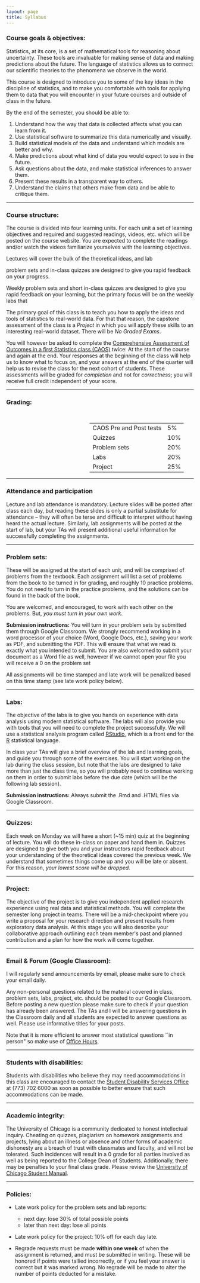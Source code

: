 ```yaml
---
layout: page
title: Syllabus
---
```


### Course goals & objectives:

Statistics, at its core, is a set of mathematical tools for reasoning about uncertainty. These tools are invaluable for making sense of data and making predictions about the future. The language of statistics allows us to connect our scientific theories to the phenomena we observe in the world.

This course is designed to introduce you to some of the key ideas in the discipline of statistics, and to make you comfortable with tools for applying them to data that you will encounter in your future courses and outside of class in the future. 

By the end of the semester, you should be able to:

1. Understand how the way that data is collected affects what you can learn from it.
2. Use statistical software to summarize this data numerically and visually.
3. Build statistical models of the data and understand which models are better and why.
4. Make predictions about what kind of data you would expect to see in the future.
5. Ask questions about the data, and make statistical inferences to answer them.
6. Present these results in a transparent way to others.
7. Understand the claims that others make from data and be able to critique them.

* * *

### Course structure:

The course is divided into four learning units. For each unit a set of learning objectives and required and suggested readings, videos, etc. which will be posted on the course website. You are expected to complete the readings and/or watch the videos familiarize yourselves with the learning objectives. 


Lectures will cover the bulk of the theoretical ideas, and lab

problem sets and in-class quizzes are designed to give you rapid feedback on your progress. 

Weekly problem sets and short in-class quizzes are designed to give you rapid feedback on your learning, but the primary focus will be on the weekly labs that 

The primary goal of this class is to teach you how to apply the ideas and tools of statistics to real-world data. For that that reason, the capstone assessment of the class is a *Project* in which you will apply these skills to an interesting real-world dataset. There will be *No Graded Exams*. 

You will however be asked to complete the [Comprehensive Assessment of Outcomes in a first Statistics class (CAOS)](https://apps3.cehd.umn.edu/artist/caos.html) twice: At the start of the course and again at the end. Your responses at the beginning of the class will help us to know what to focus on, and your answers at the end of the quarter will help us to revise the class for the next cohort of students. These assessments will be graded for *completion* and not for *correctness*; you will receive full credit independent of your score.

* * *

### Grading:

<div style="padding-left:16em;padding-top:1em;">
<table style="width:400px;">
<tr> <td> CAOS Pre and Post tests   </td> <td> 5% </td></tr>
<tr> <td> Quizzes                   </td> <td> 10% </td></tr> 
<tr> <td> Problem sets              </td> <td> 20% </td></tr>
<tr> <td> Labs                      </td> <td> 20% </td></tr>
<tr> <td> Project                   </td> <td> 25% </td></tr>
</table>
</div>


* * *

### Attendance and participation

Lecture and lab attendance is mandatory. Lecture slides will be posted after class each day, but reading these slides is only a partial substitute for attendance – they will often be terse and difficult to interpret without having heard the actual lecture. Similarly, lab assignments will be posted at the start of lab, but your TAs will present additional useful information for successfully completing the assignments.

* * *

### Problem sets:

These will be assigned at the start of each unit, and will be comprised of problems from the textbook. Each assignment will list a set of problems from the book to be turned in for grading, and roughly 10 practice problems. You do not need to turn in the practice problems, and the solutions can be found in the back of the book.

You are welcomed, and encouraged, to work with each other on the problems. But, *you must turn in your own work*.

**Submission instructions:** You will turn in your problem sets by submitted them through Google Classroom. We strongly recommend working in a word processor of your choice (Word, Google Docs, etc.), saving your work as PDF, and submitting the PDF. This will ensure that what we read is exactly what you intended to submit. You are also welcomed to submit your document as a Word file as well, however if we cannot open your file you will receive a 0 on the problem set 

All assignments will be time stamped and late work will be penalized based on this time stamp (see late work policy below).

* * *

### Labs:

The objective of the labs is to give you hands on experience with data analysis using modern statistical software. The labs will also provide you with tools that you will need to complete the project successfully. We will use a statistical analysis program called [RStudio](https://www.rstudio.com/), which is a front end for the [R](https://www.r-project.org/) statistical language.

In class your TAs will give a brief overview of the lab and learning goals, and guide you through some of the exercises. You will start working on the lab during the class session, but note that the labs are designed to take more than just the class time, so you will probably need to continue working on them in order to submit labs before the due date (which will be the following lab session). 

**Submission instructions:** Always submit the .Rmd and .HTML files via Google Classroom.

* * *

### Quizzes:

Each week on Monday we will have a short (~15 min) quiz at the beginning of lecture. You will do these in-class on paper and hand them in. Quizzes are designed to give both you and your instructors rapid feedback about your understanding of the theoretical ideas covered the previous week. We understand that sometimes things come up and you will be late or absent. For this reason, *your lowest score will be dropped.*

* * *

### Project:

The objective of the project is to give you independent applied research experience using real data and statistical methods. You will complete the semester long project in teams. There will be a mid-checkpoint where you write a proposal for your research direction and present results from exploratory data analysis. At this stage you will also describe your collaborative approach outlining each team member's past and planned contribution and a plan for how the work will come together.

* * *

### Email & Forum (Google Classroom):

I will regularly send announcements by email, please make sure to check your email daily.

Any non-personal questions related to the material covered in class, problem sets, labs, project, etc. should be posted to our Google Classroom. Before posting a new question please make sure to check if your question has already been answered. The TAs and I will be answering questions in the Classroom daily and all students are expected to answer questions as well. Please use informative titles for your posts.

Note that it is more efficient to answer most statistical questions ``in person" so make use of [Office Hours]({{site.baseurl}}/info/#oh).

* * *

### Students with disabilities:

Students with disabilities who believe they may need accommodations in this class are encouraged to contact the [Student Disability Services Office](https://disabilities.uchicago.edu/accommodations) at (773) 702 6000 as soon as possible to better ensure that such accommodations can be made.

* * *

### Academic integrity:

The University of Chicago is a community dedicated to honest intellectual inquiry. Cheating on quizzes, plagiarism on homework assignments and projects, lying about an illness or absence and other forms of academic dishonesty are a breach of trust with classmates and faculty, and will not be tolerated. Such incidences will result in a 0 grade for all parties involved as well as being reported to the College Dean of Students. Additionally, there may be penalties to your final class grade. Please review the [University of Chicago Student Manual](https://studentmanual.uchicago.edu/Policies).

* * *

### Policies:

* Late work policy for the problem sets and lab reports:
    * next day: lose 30% of total possible points
    * later than next day: lose all points

* Late work policy for the project: 10% off for each day late.

* Regrade requests must be made **within one week** of when the assignment is returned, and must be submitted in writing. These will be honored if points were tallied incorrectly, or if you feel your answer is correct but it was marked wrong. No regrade will be made to alter the number of points deducted for a mistake.